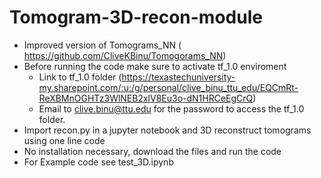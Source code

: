 # Tomogram-3D-recon-module
- Improved version of Tomograms_NN ( https://github.com/CliveKBinu/Tomogorams_NN)
- Before running the code make sure to activate tf_1.0 enviroment
  - Link to  tf_1.0 folder (https://texastechuniversity-my.sharepoint.com/:u:/g/personal/clive_binu_ttu_edu/EQCmRt-ReXBMnOGHTz3WlNEB2xlV8Eu3o-dN1HRCeEgCrQ)
  - Email to clive.binu@ttu.edu for the password to access the tf_1.0 folder.
- Import recon.py in a jupyter notebook and 3D reconstruct tomograms using one line code
- No installation necessary, download the files and run the code
- For Example code see test_3D.ipynb
